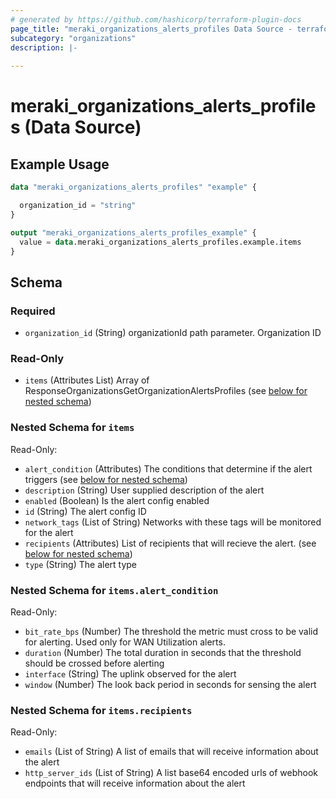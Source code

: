 ```yaml
---
# generated by https://github.com/hashicorp/terraform-plugin-docs
page_title: "meraki_organizations_alerts_profiles Data Source - terraform-provider-meraki"
subcategory: "organizations"
description: |-
  
---
```


# meraki_organizations_alerts_profiles (Data Source)



## Example Usage

```terraform
data "meraki_organizations_alerts_profiles" "example" {

  organization_id = "string"
}

output "meraki_organizations_alerts_profiles_example" {
  value = data.meraki_organizations_alerts_profiles.example.items
}
```

<!-- schema generated by tfplugindocs -->
## Schema

### Required

- `organization_id` (String) organizationId path parameter. Organization ID

### Read-Only

- `items` (Attributes List) Array of ResponseOrganizationsGetOrganizationAlertsProfiles (see [below for nested schema](#nestedatt--items))

<a id="nestedatt--items"></a>
### Nested Schema for `items`

Read-Only:

- `alert_condition` (Attributes) The conditions that determine if the alert triggers (see [below for nested schema](#nestedatt--items--alert_condition))
- `description` (String) User supplied description of the alert
- `enabled` (Boolean) Is the alert config enabled
- `id` (String) The alert config ID
- `network_tags` (List of String) Networks with these tags will be monitored for the alert
- `recipients` (Attributes) List of recipients that will recieve the alert. (see [below for nested schema](#nestedatt--items--recipients))
- `type` (String) The alert type

<a id="nestedatt--items--alert_condition"></a>
### Nested Schema for `items.alert_condition`

Read-Only:

- `bit_rate_bps` (Number) The threshold the metric must cross to be valid for alerting. Used only for WAN Utilization alerts.
- `duration` (Number) The total duration in seconds that the threshold should be crossed before alerting
- `interface` (String) The uplink observed for the alert
- `window` (Number) The look back period in seconds for sensing the alert


<a id="nestedatt--items--recipients"></a>
### Nested Schema for `items.recipients`

Read-Only:

- `emails` (List of String) A list of emails that will receive information about the alert
- `http_server_ids` (List of String) A list base64 encoded urls of webhook endpoints that will receive information about the alert
